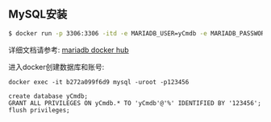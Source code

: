 ## MySQL安装

```sh
$ docker run -p 3306:3306 -itd -e MARIADB_USER=yCmdb -e MARIADB_PASSWORD=123456 -e MARIADB_ROOT_PASSWORD=123456 --name mysql mariadb:latest
```

详细文档请参考: [mariadb docker hub](https://hub.docker.com/_/mariadb)

进入docker创建数据库和账号:
```
docker exec -it b272a099f6d9 mysql -uroot -p123456

create database yCmdb;
GRANT ALL PRIVILEGES ON yCmdb.* TO 'yCmdb'@'%' IDENTIFIED BY '123456';
flush privileges;
```
